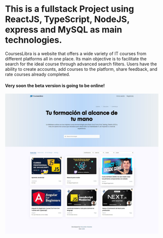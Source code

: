 # This is a fullstack Project using ReactJS, TypeScript, NodeJS, express and MySQL as main technologies.

CoursesLibra is a website that offers a wide variety of IT courses from different platforms all in one place.
Its main objective is to facilitate the search for the ideal course through advanced search
filters. Users have the ability to create accounts, add courses to the platform, share
feedback, and rate courses already completed.
#### Very soon the beta version is going to be online!

![imagen de portada de CoursesLibra ](https://raw.githubusercontent.com/facudam/fullstack-courses-app/main/client/public/coursesLibraPortada.webp)
